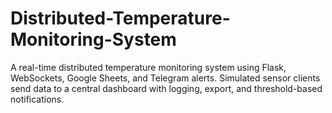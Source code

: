 # Distributed-Temperature-Monitoring-System
A real-time distributed temperature monitoring system using Flask, WebSockets, Google Sheets, and Telegram alerts. Simulated sensor clients send data to a central dashboard with logging, export, and threshold-based notifications.
